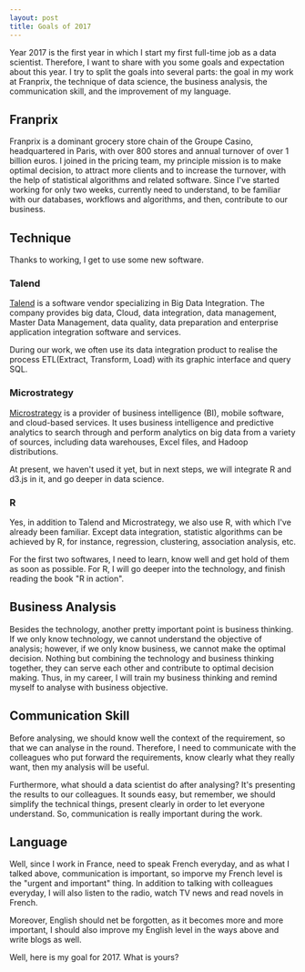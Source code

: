 ```yaml
---
layout: post
title: Goals of 2017
---
```

Year 2017 is the first year in which I start my first full-time job as a data
scientist. Therefore, I want to share with you some goals and expectation about
this year. I try to split the goals into several parts: the goal in my work at
Franprix, the technique of data science, the business analysis, the
communication skill, and the improvement of my language.

## Franprix

Franprix is a dominant grocery store chain of the Groupe Casino, headquartered
in Paris, with over 800 stores and annual turnover of over 1 billion euros. I
joined in the pricing team, my principle mission is to make optimal decision, to
attract more clients and to increase the turnover, with the help of statistical
algorithms and related software. Since I've started working for only two weeks,
currently need to understand, to be familiar with our databases, workflows and
algorithms, and then, contribute to our business.

## Technique

Thanks to working, I get to use some new software.

### Talend

[Talend][Talend] is a software vendor specializing in Big Data Integration. The
company provides big data, Cloud, data integration, data management, Master Data
Management, data quality, data preparation and enterprise application
integration software and services.

During our work, we often use its data integration product to realise the
process ETL(Extract, Transform, Load) with its graphic interface and query SQL.

### Microstrategy

[Microstrategy][Microstrategy] is a provider of business intelligence (BI),
mobile software, and cloud-based services. It uses business intelligence and
predictive analytics to search through and perform analytics on big data from a
variety of sources, including data warehouses, Excel files, and Hadoop
distributions.

At present, we haven't used it yet, but in next steps, we will integrate R and
d3.js in it, and go deeper in data science.

### R

Yes, in addition to Talend and Microstrategy, we also use R, with which I've
already been familiar. Except data integration, statistic algorithms can be
achieved by R, for instance, regression, clustering, association analysis, etc.

For the first two softwares, I need to learn, know well and get hold of them as
soon as possible. For R, I will go deeper into the technology, and finish
reading the book "R in action".

## Business Analysis

Besides the technology, another pretty important point is business thinking. If
we only know technology, we cannot understand the objective of analysis; however,
if we only know business, we cannot make the optimal decision. Nothing but
combining the technology and business thinking together, they can serve each
other and contribute to optimal decision making. Thus, in my career, I will
train my business thinking and remind myself to analyse with business objective.

## Communication Skill

Before analysing, we should know well the context of the requirement, so that we
can analyse in the round. Therefore, I need to communicate with the colleagues
who put forward the requirements, know clearly what they really want, then my
analysis will be useful.

Furthermore, what should a data scientist do after analysing? It's presenting
the results to our colleagues. It sounds easy, but remember, we should simplify
the technical things, present clearly in order to let everyone understand. So,
communication is really important during the work.

## Language

Well, since I work in France, need to speak French everyday, and as what I
talked above, communication is important, so imporve my French level is the
"urgent and important" thing. In addition to talking with colleagues everyday, I
will also listen to the radio, watch TV news and read novels in French.

Moreover, English should net be forgotten, as it becomes more and more important,
I should also improve my English level in the ways above and write blogs as well.

Well, here is my goal for 2017. What is yours?

[Talend]: https://www.talend.com
[Microstrategy]: https://www.microstrategy.com/uk
